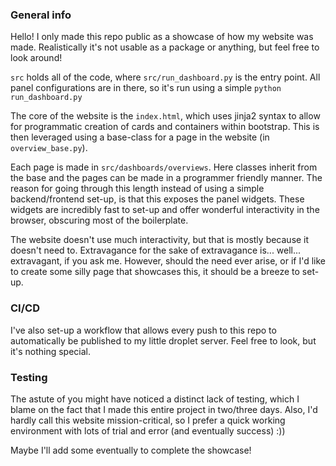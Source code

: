### General info
Hello! I only made this repo public as a showcase of how my website was made.
Realistically it's not usable as a package or anything, but feel free to look around!

```src``` holds all of the code, where ```src/run_dashboard.py``` is the entry point. 
All panel configurations are in there, so it's run using a simple
```python run_dashboard.py```

The core of the website is the ```index.html```, which uses jinja2 syntax to allow for programmatic creation of cards and containers within bootstrap.
This is then leveraged using a base-class for a page in the website (in ```overview_base.py```).

Each page is made in ```src/dashboards/overviews```. Here classes inherit from the base and the pages can be made in a programmer friendly manner.
The reason for going through this length instead of using a simple backend/frontend set-up, is that this exposes the panel widgets.
These widgets are incredibly fast to set-up and offer wonderful interactivity in the browser, obscuring most of the boilerplate.

The website doesn't use much interactivity, but that is mostly because it doesn't need to. Extravagance for the sake of extravagance is... well... extravagant, if you ask me.
However, should the need ever arise, or if I'd like to create some silly page that showcases this, it should be a breeze to set-up.

### CI/CD
I've also set-up a workflow that allows every push to this repo to automatically be published to my little droplet server. Feel free to look, but it's nothing special.

### Testing
The astute of you might have noticed a distinct lack of testing, which I blame on the fact that I made this entire project in two/three days.
Also, I'd hardly call this website mission-critical, so I prefer a quick working environment with lots of trial and error (and eventually success) :))

Maybe I'll add some eventually to complete the showcase!